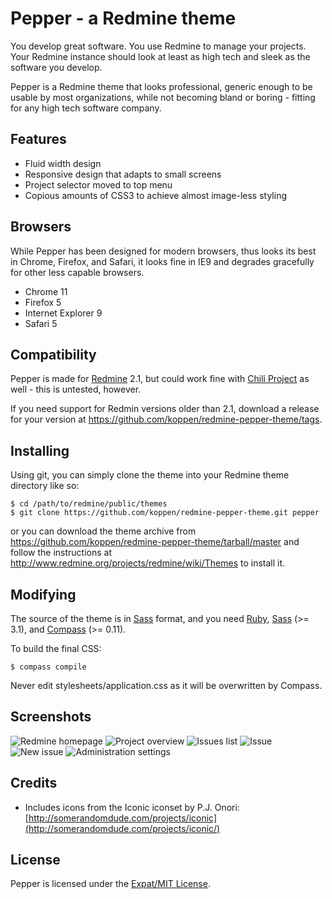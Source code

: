Pepper - a Redmine theme
========================

You develop great software. You use Redmine to manage your projects. Your Redmine instance should look at least as high tech and sleek as the software you develop.

Pepper is a Redmine theme that looks professional, generic enough to be usable by most organizations, while not becoming bland or boring - fitting for any high tech software company.


Features
--------

* Fluid width design
* Responsive design that adapts to small screens
* Project selector moved to top menu
* Copious amounts of CSS3 to achieve almost image-less styling


Browsers
--------

While Pepper has been designed for modern browsers, thus looks its best in Chrome, Firefox, and Safari, it looks fine in IE9 and degrades gracefully for other less capable browsers.

* Chrome 11
* Firefox 5
* Internet Explorer 9
* Safari 5


Compatibility
-------------

Pepper is made for [Redmine](http://redmine.org) 2.1, but could work fine with [Chili Project](http://chiliproject.org) as well - this is untested, however.

If you need support for Redmin versions older than 2.1, download a release for your version at https://github.com/koppen/redmine-pepper-theme/tags.


Installing
----------

Using git, you can simply clone the theme into your Redmine theme directory like so:

    $ cd /path/to/redmine/public/themes
    $ git clone https://github.com/koppen/redmine-pepper-theme.git pepper

or you can download the theme archive from https://github.com/koppen/redmine-pepper-theme/tarball/master and follow the instructions at http://www.redmine.org/projects/redmine/wiki/Themes to install it.


Modifying
---------

The source of the theme is in [Sass](http://sass-lang.com) format, and you need [Ruby](http://ruby-lang.org), [Sass](http://sass-lang.com) (>= 3.1), and [Compass](http://compass-style.org) (>= 0.11).

To build the final CSS:

    $ compass compile

Never edit stylesheets/application.css as it will be overwritten by Compass.


Screenshots
-----------

![Redmine homepage](http://mentalized.net/files/journal/pepper/pepper-homepage.png)
![Project overview](http://mentalized.net/files/journal/pepper/pepper-project_overview.png)
![Issues list](http://mentalized.net/files/journal/pepper/pepper-issue_list.png)
![Issue](http://mentalized.net/files/journal/pepper/pepper-issue.png)
![New issue](http://mentalized.net/files/journal/pepper/pepper-new_issue.png)
![Administration settings](http://mentalized.net/files/journal/pepper/pepper-settings.png)


Credits
-------

* Includes icons from the Iconic iconset by P.J. Onori: [http://somerandomdude.com/projects/iconic](http://somerandomdude.com/projects/iconic/)


License
-------

Pepper is licensed under the [Expat/MIT License](http://www.opensource.org/licenses/mit-license.php).
